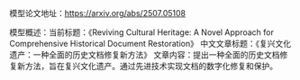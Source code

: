 模型论文地址：https://arxiv.org/abs/2507.05108

模型概述：当前标题：《Reviving Cultural Heritage: A Novel Approach for Comprehensive Historical Document Restoration》
中文文章标题：《复兴文化遗产：一种全面的历史文档修复新方法》
文章内容：提出一种全面的历史文档修复新方法，旨在复兴文化遗产。通过先进技术实现文档的数字化修复和保护。
